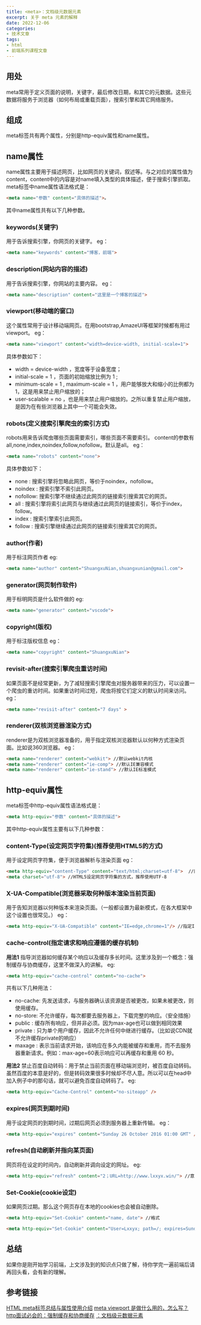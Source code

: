 ```yaml
---
title: <meta>：文档级元数据元素
excerpt: 关于 meta 元素的解释
date: 2022-12-06
categories:
- 技术文章
tags:
- html
- 前端系列课程文章
---
```


## 用处
meta常用于定义页面的说明，关键字，最后修改日期，和其它的元数据。这些元数据将服务于浏览器（如何布局或重载页面），搜索引擎和其它网络服务。

## 组成
meta标签共有两个属性，分别是http-equiv属性和name属性。

## name属性
name属性主要用于描述网页，比如网页的关键词，叙述等。与之对应的属性值为content，content中的内容是对name填入类型的具体描述，便于搜索引擎抓取。
meta标签中name属性语法格式是：
```html
<meta name="参数" content="具体的描述">。 
```
其中name属性共有以下几种参数。

### keywords(关键字)
用于告诉搜索引擎，你网页的关键字。
eg：
```html
<meta name="keywords" content="博客，前端">
```

### description(网站内容的描述)
用于告诉搜索引擎，你网站的主要内容。
eg：
```html
<meta name="description" content="这里是一个博客的描述"> 
```

### viewport(移动端的窗口)
这个属性常用于设计移动端网页。在用bootstrap,AmazeUI等框架时候都有用过viewport。
eg：
```html
<meta name="viewport" content="width=device-width, initial-scale=1">
```

具体参数如下：
- width = device-width ，宽度等于设备宽度；
- initial-scale = 1 ，页面的初始缩放比例为 1 ; 
- minimum-scale = 1 , maximum-scale = 1 ，用户能够放大和缩小的比例都为1，这是用来禁止用户缩放的；
- user-scalable = no ，也是用来禁止用户缩放的。之所以重复禁止用户缩放，是因为在有些浏览器上其中一个可能会失效。

### robots(定义搜索引擎爬虫的索引方式)
robots用来告诉爬虫哪些页面需要索引，哪些页面不需要索引。
content的参数有all,none,index,noindex,follow,nofollow。默认是all。
eg：
```html
<meta name="robots" content="none"> 
```

具体参数如下：
- none : 搜索引擎将忽略此网页，等价于noindex，nofollow。
- noindex : 搜索引擎不索引此网页。
- nofollow: 搜索引擎不继续通过此网页的链接索引搜索其它的网页。
- all : 搜索引擎将索引此网页与继续通过此网页的链接索引，等价于index，follow。
- index : 搜索引擎索引此网页。
- follow : 搜索引擎继续通过此网页的链接索引搜索其它的网页。

### author(作者)
用于标注网页作者
eg:
```html
<meta name="author" content="ShuangxuNian,shuangxunian@gmail.com"> 
```

### generator(网页制作软件)
用于标明网页是什么软件做的
eg: 
```html
<meta name="generator" content="vscode"> 
```

### copyright(版权)
用于标注版权信息
eg：
```html
<meta name="copyright" content="ShuangxuNian">
```

### revisit-after(搜索引擎爬虫重访时间)
如果页面不是经常更新，为了减轻搜索引擎爬虫对服务器带来的压力，可以设置一个爬虫的重访时间。如果重访时间过短，爬虫将按它们定义的默认时间来访问。
eg：
```html
<meta name="revisit-after" content="7 days" >
```

### renderer(双核浏览器渲染方式)
renderer是为双核浏览器准备的，用于指定双核浏览器默认以何种方式渲染页面。比如说360浏览器。
eg：
```html
<meta name="renderer" content="webkit"> //默认webkit内核
<meta name="renderer" content="ie-comp"> //默认IE兼容模式
<meta name="renderer" content="ie-stand"> //默认IE标准模式
```

## http-equiv属性
meta标签中http-equiv属性语法格式是：
```html
<meta http-equiv="参数" content="具体的描述">
```

其中http-equiv属性主要有以下几种参数：

### content-Type(设定网页字符集)(推荐使用HTML5的方式)
用于设定网页字符集，便于浏览器解析与渲染页面
eg：
```html
<meta http-equiv="content-Type" content="text/html;charset=utf-8">  //旧的HTML，不推荐
<meta charset="utf-8"> //HTML5设定网页字符集的方式，推荐使用UTF-8
```

### X-UA-Compatible(浏览器采取何种版本渲染当前页面)
用于告知浏览器以何种版本来渲染页面。（一般都设置为最新模式，在各大框架中这个设置也很常见。）
eg：
```html
<meta http-equiv="X-UA-Compatible" content="IE=edge,chrome=1"/> //指定IE和Chrome使用最新版本渲染当前页面
```

### cache-control(指定请求和响应遵循的缓存机制)
**用法1**
指导浏览器如何缓存某个响应以及缓存多长时间。这里涉及到一个概念：强制缓存与协商缓存，这里不做深入的讲解。
eg:
```html
<meta http-equiv="cache-control" content="no-cache">
```

共有以下几种用法：
- no-cache: 先发送请求，与服务器确认该资源是否被更改，如果未被更改，则使用缓存。
- no-store: 不允许缓存，每次都要去服务器上，下载完整的响应。（安全措施）
- public : 缓存所有响应，但并非必须。因为max-age也可以做到相同效果
- private : 只为单个用户缓存，因此不允许任何中继进行缓存。（比如说CDN就不允许缓存private的响应）
- maxage : 表示当前请求开始，该响应在多久内能被缓存和重用，而不去服务器重新请求。例如：max-age=60表示响应可以再缓存和重用 60 秒。

**用法2**
禁止百度自动转码：用于禁止当前页面在移动端浏览时，被百度自动转码。虽然百度的本意是好的，但是转码效果很多时候却不尽人意。所以可以在head中加入例子中的那句话，就可以避免百度自动转码了。
eg:
```html
<meta http-equiv="Cache-Control" content="no-siteapp" />
```

### expires(网页到期时间)
用于设定网页的到期时间，过期后网页必须到服务器上重新传输。
eg：
```html
<meta http-equiv="expires" content="Sunday 26 October 2016 01:00 GMT" />
```

### refresh(自动刷新并指向某页面)
网页将在设定的时间内，自动刷新并调向设定的网址。
eg:
```html
<meta http-equiv="refresh" content="2；URL=http://www.lxxyx.win/"> //意思是2秒后跳转向我的博客
```

### Set-Cookie(cookie设定)
如果网页过期。那么这个网页存在本地的cookies也会被自动删除。
```html
<meta http-equiv="Set-Cookie" content="name, date"> //格式

<meta http-equiv="Set-Cookie" content="User=Lxxyx; path=/; expires=Sunday, 10-Jan-16 10:00:00 GMT"> //具体范例
```

## 总结
如果你是刚开始学习前端，上文涉及到的知识点只做了解，待你学完一遍前端后请再回头看，会有新的理解。

## 参考链接
[HTML meta标签总结与属性使用介绍](https://segmentfault.com/a/1190000004279791)
[meta viewport 是做什么用的，怎么写？](https://zhuanlan.zhihu.com/p/405097694)
[http面试必会的：强制缓存和协商缓存](https://juejin.cn/post/6844903838768431118)
[<meta>：文档级元数据元素](https://developer.mozilla.org/zh-CN/docs/Web/HTML/Element/meta)
